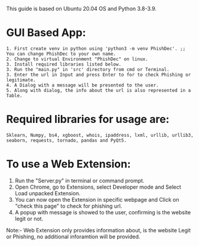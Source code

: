 This guide is based on Ubuntu 20.04 OS and Python 3.8-3.9.

# GUI Based App:

    1. First create venv in python using 'python3 -m venv PhishDec'. ;; You can change PhishDec to your own name.  
    2. Change to virtual Environment "PhishDec" on linux.
    3. Install required libraries listed below.
    3. Run the "main.py" in 'src' directory from cmd or Terminal.
    3. Enter the url in Input and press Enter to for to check Phishing or legitimate.
    4. A Dialog with a message will be presented to the user.
    5. Along with dialog, the info about the url is also represented in a Table.


# Required libraries for usage are: 
    Sklearn, Numpy, bs4, xgboost, whois, ipaddress, lxml, urllib, urllib3, seaborn, requests, tornado, pandas and PyQt5.

# To use a Web Extension: 

1. Run the "Server.py" in terminal or command prompt.
2. Open Chrome, go to Extensions, select Developer mode and Select Load unpacked Extension.
3. You can now open the Extension in specific webpage and Click on "check this page" to check for phishing url.
4. A popup with message is showed to the user, confirming is the website legit or not.

Note:- Web Extension only provides information about, is the website Legit or Phishing, no additional inforamtion will be provided.



